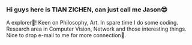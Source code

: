 ### Hi guys here is TIAN ZICHEN, can just call me Jason😎
A explorer👀! Keen on Philosophy, Art. 
In spare time I do some coding.
Research area in Computer Vision, Network and those interesting things.
Nice to drop e-mail to me for more connection🎨.

<!--
**doem97/doem97** is a ✨ _special_ ✨ repository because its `README.md` (this file) appears on your GitHub profile.

Here are some ideas to get you started:

- 🔭 I’m currently working on ...
- 🌱 I’m currently learning ...
- 👯 I’m looking to collaborate on ...
- 🤔 I’m looking for help with ...
- 💬 Ask me about ...
- 📫 How to reach me: ...
- 😄 Pronouns: ...
- ⚡ Fun fact: ...
-->

